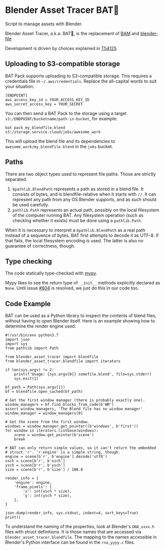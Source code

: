 # Blender Asset Tracer BAT🦇

Script to manage assets with Blender.

Blender Asset Tracer, a.k.a. BAT🦇, is the replacement of
[BAM](https://developer.blender.org/diffusion/BAM/) and
[blender-file](https://developer.blender.org/source/blender-file/)

Development is driven by choices explained in [T54125](https://developer.blender.org/T54125).


## Uploading to S3-compatible storage

BAT Pack supports uploading to S3-compatible storage. This requires a credentials file in
`~/.aws/credentials`. Replace the all-capital words to suit your situation.

    [ENDPOINT]
    aws_access_key_id = YOUR_ACCESS_KEY_ID
    aws_secret_access_key = YOUR_SECRET

You can then send a BAT Pack to the storage using a target `s3:/ENDPOINT/bucketname/path-in-bucket`,
for example:

    bat pack my_blendfile.blend s3:/storage.service.cloud/jobs/awesome_work

This will upload the blend file and its dependencies to `awesome_work/my_blendfile.blend` in
the `jobs` bucket.


## Paths

There are two object types used to represent file paths. Those are strictly separated.

1. `bpathlib.BlendPath` represents a path as stored in a blend file. It consists of bytes, and is
   blendfile-relative when it starts with `//`. It can represent any path from any OS Blender
   supports, and as such should be used carefully.
2. `pathlib.Path` represents an actual path, possibly on the local filesystem of the computer
   running BAT. Any filesystem operation (such as checking whether it exists) must be done using a
   `pathlib.Path`.

When it is necessary to interpret a `bpathlib.BlendPath` as a real path instead of a sequence of
bytes, BAT first attempts to decode it as UTF-8. If that fails, the local filesystem encoding is
used. The latter is also no guarantee of correctness, though.


## Type checking

The code statically type-checked with [mypy](http://mypy-lang.org/).

Mypy likes to see the return type of `__init__` methods explicitly declared as `None`. Until issue
[#604](https://github.com/python/mypy/issues/604) is resolved, we just do this in our code too.


## Code Example

BAT can be used as a Python library to inspect the contents of blend files, without having to
open Blender itself. Here is an example showing how to determine the render engine used:

    #!/usr/bin/env python3.7
    import json
    import sys
    from pathlib import Path

    from blender_asset_tracer import blendfile
    from blender_asset_tracer.blendfile import iterators

    if len(sys.argv) != 2:
        print(f'Usage: {sys.argv[0]} somefile.blend', file=sys.stderr)
        sys.exit(1)

    bf_path = Path(sys.argv[1])
    bf = blendfile.open_cached(bf_path)

    # Get the first window manager (there is probably exactly one).
    window_managers = bf.find_blocks_from_code(b'WM')
    assert window_managers, 'The Blend file has no window manager'
    window_manager = window_managers[0]

    # Get the scene from the first window.
    windows = window_manager.get_pointer((b'windows', b'first'))
    for window in iterators.listbase(windows):
        scene = window.get_pointer(b'scene')
        break

    # BAT can only return simple values, so it can't return the embedded
    # struct 'r'. 'r.engine' is a simple string, though.
    engine = scene[b'r', b'engine'].decode('utf8')
    xsch = scene[b'r', b'xsch']
    ysch = scene[b'r', b'ysch']
    size = scene[b'r', b'size'] / 100.0

    render_info = {
        'engine': engine,
        'frame_pixels': {
            'x': int(xsch * size),
            'y': int(ysch * size),
        },
    }

    json.dump(render_info, sys.stdout, indent=4, sort_keys=True)
    print()

To understand the naming of the properties, look at Blender's `DNA_xxxx.h` files with struct
definitions. It is those names that are accessed via `blender_asset_tracer.blendfile`. The
mapping to the names accessible in Blender's Python interface can be found in the `rna_yyyy.c`
files.
